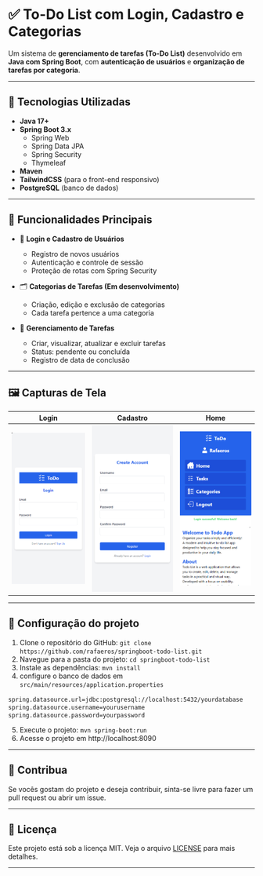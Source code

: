 # ✅ To-Do List com Login, Cadastro e Categorias

Um sistema de **gerenciamento de tarefas (To-Do List)** desenvolvido em **Java com Spring Boot**, com **autenticação de usuários** e **organização de tarefas por categoria**.

---

## 🚀 Tecnologias Utilizadas

- **Java 17+**
- **Spring Boot 3.x**
  - Spring Web
  - Spring Data JPA
  - Spring Security
  - Thymeleaf
- **Maven**
- **TailwindCSS** (para o front-end responsivo)
- **PostgreSQL** (banco de dados)
---

## 🧩 Funcionalidades Principais

- 🔐 **Login e Cadastro de Usuários**
  - Registro de novos usuários
  - Autenticação e controle de sessão
  - Proteção de rotas com Spring Security

- 🗂️ **Categorias de Tarefas (Em desenvolvimento)**
  - Criação, edição e exclusão de categorias
  - Cada tarefa pertence a uma categoria

- 📝 **Gerenciamento de Tarefas**
  - Criar, visualizar, atualizar e excluir tarefas
  - Status: pendente ou concluída
  - Registro de data de conclusão

---

## 🖼️ Capturas de Tela

Login | Cadastro | Home
--- | --- | ---
![Login](https://github.com/Rafaeros/springboot-todo-list/blob/044c04ef0d44a0c7c6c097df5063d321cd5c38ca/assets/images/login.png) | ![Cadastro](images/register.png) | ![Home](images/home.png)

---

## 🚀 Configuração do projeto

1. Clone o repositório do GitHub: `git clone https://github.com/rafaeros/springboot-todo-list.git`
2. Navegue para a pasta do projeto: `cd springboot-todo-list`
3. Instale as dependências: `mvn install`
4. configure o banco de dados em `src/main/resources/application.properties`
  ```properties
  spring.datasource.url=jdbc:postgresql://localhost:5432/yourdatabase
  spring.datasource.username=yourusername
  spring.datasource.password=yourpassword
  ```
5. Execute o projeto: `mvn spring-boot:run`
6. Acesse o projeto em http://localhost:8090

---

## 📝 Contribua

Se vocês gostam do projeto e deseja contribuir, sinta-se livre para fazer um pull request ou abrir um issue.

---

## 📜 Licença

Este projeto está sob a licença MIT. Veja o arquivo [LICENSE](https://github.com/Rafaeros/springboot-todo-list/blob/main/LICENSE) para mais detalhes.


---
